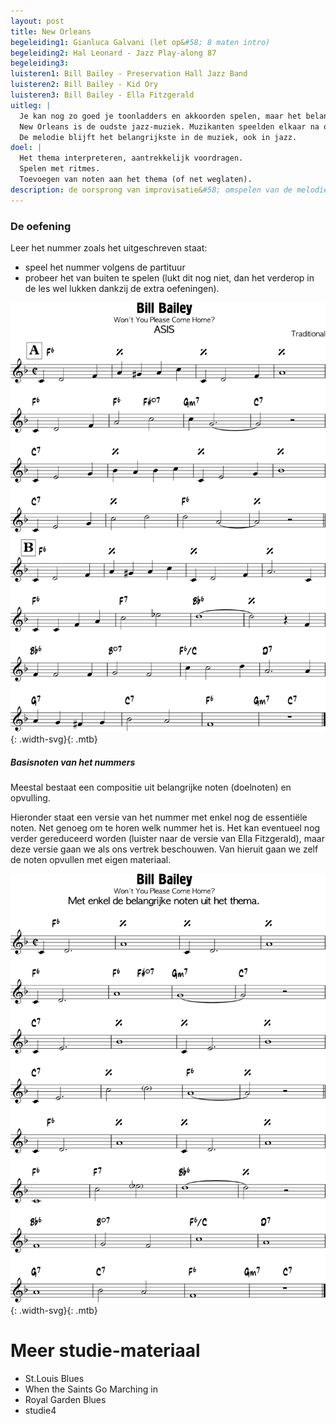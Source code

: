 ```yaml
---
layout: post
title: New Orleans
begeleiding1: Gianluca Galvani (let op&#58; 8 maten intro)
begeleiding2: Hal Leonard - Jazz Play-along 87
begeleiding3:
luisteren1: Bill Bailey - Preservation Hall Jazz Band
luisteren2: Bill Bailey - Kid Ory
luisteren3: Bill Bailey - Ella Fitzgerald
uitleg: |
  Je kan nog zo goed je toonladders en akkoorden spelen, maar het belangrijkste aan muziek spelen is het publiek en jezelf boeien.
  New Orleans is de oudste jazz-muziek. Muzikanten speelden elkaar na op het gehoor. Ze brachten de thema's op hun eigen speelse manier. De trombone speelde een dragende tegenstem (contrapunt) terwijl de klarinet een andere snelle geïmproviseerde tegenmelodie speelde.
  De melodie blijft het belangrijkste in de muziek, ook in jazz.
doel: |
  Het thema interpreteren, aantrekkelijk voordragen.
  Spelen met ritmes.
  Toevoegen van noten aan het thema (of net weglaten).
description: de oorsprong van improvisatie&#58; omspelen van de melodie
---
```


### De oefening

Leer het nummer zoals het uitgeschreven staat:

<ul class="disc">
  <li>speel het nummer volgens de partituur</li>
  <li>probeer het van buiten te spelen (lukt dit nog niet, dan het verderop in de les wel lukken dankzij de extra oefeningen).</li>
</ul>

![New Orleans nummer](/assets/img/09-no/New-Orleans-song.svg "New Orleans nummer"){: .width-svg}{: .mtb}

##### Basisnoten van het nummers

Meestal bestaat een compositie uit belangrijke noten (doelnoten) en opvulling.

Hieronder staat een versie van het nummer met enkel nog de essentiële noten. Net genoeg om te horen welk nummer het is. Het kan eventueel nog verder gereduceerd worden (luister naar de versie van Ella Fitzgerald), maar deze versie gaan we als ons vertrek beschouwen. Van hieruit gaan we zelf de noten opvullen met eigen materiaal.

![New Orleans stripped song](/assets/img/09-no/New-Orleans-song-stripped.svg "New Orleans stripped"){: .width-svg}{: .mtb}


<div class="verdere-studie">
  <h1 class="small-h2">Meer studie-materiaal</h1>
  <ul class="two-column">
    <li>St.Louis Blues</li>
    <li>When the Saints Go Marching in</li>
    <li>Royal Garden Blues</li>
    <li>studie4</li>
  </ul>
</div>
